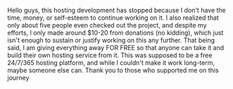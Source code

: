 Hello guys, this hosting development has stopped because I don't have the time, money, or self-esteem to continue working on it. I also realized that only about five people even checked out the project, and despite my efforts, I only made around $10-20 from donations (no kidding), which just isn't enough to sustain or justify working on this any further. That being said, I am giving everything away FOR FREE so that anyone can take it and build their own hosting service from it. This was supposed to be a free 24/7/365 hosting platform, and while I couldn't make it work long-term, maybe someone else can. Thank you to those who supported me on this journey
